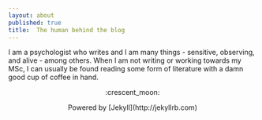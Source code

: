 ```yaml
---
layout: about
published: true
title:  The human behind the blog
---
```


I am a psychologist who writes and I am many things - sensitive, observing, and alive - among others. When I am not writing or working towards my MSc, I can usually be found reading some form of literature with a damn good cup of coffee in hand.

<p align="center">:crescent_moon:</p>

<p align="center">Powered by [Jekyll](http://jekyllrb.com)</p>
